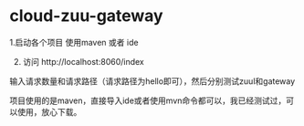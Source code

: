 # cloud-zuu-gateway

1.启动各个项目  使用maven 或者 ide

2. 访问 http://localhost:8060/index

输入请求数量和请求路径（请求路径为hello即可），然后分别测试zuul和gateway

项目使用的是maven，直接导入ide或者使用mvn命令都可以，我已经测试过，可以使用，放心下载。
